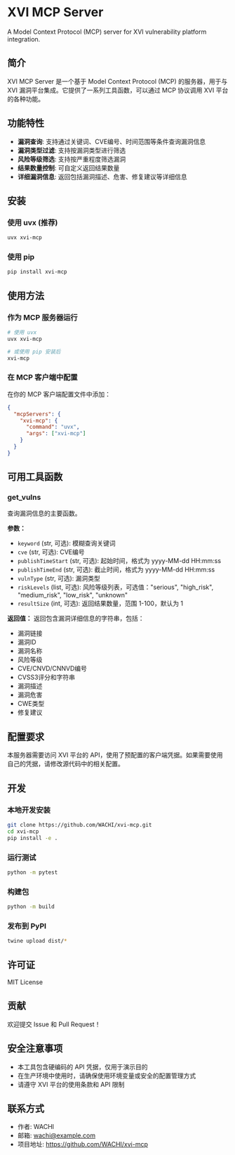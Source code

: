 # XVI MCP Server

A Model Context Protocol (MCP) server for XVI vulnerability platform integration.

## 简介

XVI MCP Server 是一个基于 Model Context Protocol (MCP) 的服务器，用于与 XVI 漏洞平台集成。它提供了一系列工具函数，可以通过 MCP 协议调用 XVI 平台的各种功能。

## 功能特性

- **漏洞查询**: 支持通过关键词、CVE编号、时间范围等条件查询漏洞信息
- **漏洞类型过滤**: 支持按漏洞类型进行筛选
- **风险等级筛选**: 支持按严重程度筛选漏洞
- **结果数量控制**: 可自定义返回结果数量
- **详细漏洞信息**: 返回包括漏洞描述、危害、修复建议等详细信息

## 安装

### 使用 uvx (推荐)

```bash
uvx xvi-mcp
```

### 使用 pip

```bash
pip install xvi-mcp
```

## 使用方法

### 作为 MCP 服务器运行

```bash
# 使用 uvx
uvx xvi-mcp

# 或使用 pip 安装后
xvi-mcp
```

### 在 MCP 客户端中配置

在你的 MCP 客户端配置文件中添加：

```json
{
  "mcpServers": {
    "xvi-mcp": {
      "command": "uvx",
      "args": ["xvi-mcp"]
    }
  }
}
```

## 可用工具函数

### get_vulns

查询漏洞信息的主要函数。

**参数：**
- `keyword` (str, 可选): 模糊查询关键词
- `cve` (str, 可选): CVE编号
- `publishTimeStart` (str, 可选): 起始时间，格式为 yyyy-MM-dd HH:mm:ss
- `publishTimeEnd` (str, 可选): 截止时间，格式为 yyyy-MM-dd HH:mm:ss
- `vulnType` (str, 可选): 漏洞类型
- `riskLevels` (list, 可选): 风险等级列表，可选值："serious", "high_risk", "medium_risk", "low_risk", "unknown"
- `resultSize` (int, 可选): 返回结果数量，范围 1-100，默认为 1

**返回值：**
返回包含漏洞详细信息的字符串，包括：
- 漏洞链接
- 漏洞ID
- 漏洞名称
- 风险等级
- CVE/CNVD/CNNVD编号
- CVSS3评分和字符串
- 漏洞描述
- 漏洞危害
- CWE类型
- 修复建议

## 配置要求

本服务器需要访问 XVI 平台的 API，使用了预配置的客户端凭据。如果需要使用自己的凭据，请修改源代码中的相关配置。

## 开发

### 本地开发安装

```bash
git clone https://github.com/WACHI/xvi-mcp.git
cd xvi-mcp
pip install -e .
```

### 运行测试

```bash
python -m pytest
```

### 构建包

```bash
python -m build
```

### 发布到 PyPI

```bash
twine upload dist/*
```

## 许可证

MIT License

## 贡献

欢迎提交 Issue 和 Pull Request！

## 安全注意事项

- 本工具包含硬编码的 API 凭据，仅用于演示目的
- 在生产环境中使用时，请确保使用环境变量或安全的配置管理方式
- 请遵守 XVI 平台的使用条款和 API 限制

## 联系方式

- 作者: WACHI
- 邮箱: wachi@example.com
- 项目地址: https://github.com/WACHI/xvi-mcp